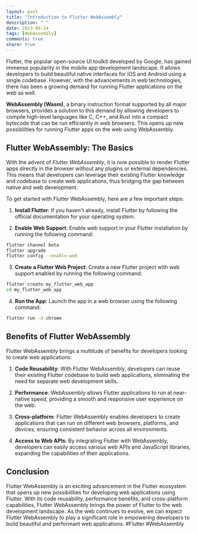 ```yaml
---
layout: post
title: "Introduction to Flutter WebAssembly"
description: " "
date: 2023-09-24
tags: [WebAssembly]
comments: true
share: true
---
```


Flutter, the popular open-source UI toolkit developed by Google, has gained immense popularity in the mobile app development landscape. It allows developers to build beautiful native interfaces for iOS and Android using a single codebase. However, with the advancements in web technologies, there has been a growing demand for running Flutter applications on the web as well.

**WebAssembly (Wasm)**, a binary instruction format supported by all major browsers, provides a solution to this demand by allowing developers to compile high-level languages like C, C++, and Rust into a compact bytecode that can be run efficiently in web browsers. This opens up new possibilities for running Flutter apps on the web using WebAssembly.

## Flutter WebAssembly: The Basics

With the advent of *Flutter WebAssembly*, it is now possible to render Flutter apps directly in the browser without any plugins or external dependencies. This means that developers can leverage their existing Flutter knowledge and codebase to create web applications, thus bridging the gap between native and web development.

To get started with Flutter WebAssembly, here are a few important steps:

1. **Install Flutter**: If you haven't already, install Flutter by following the official documentation for your operating system.

2. **Enable Web Support**: Enable web support in your Flutter installation by running the following command:

```bash
flutter channel beta
flutter upgrade
flutter config --enable-web
```

3. **Create a Flutter Web Project**: Create a new Flutter project with web support enabled by running the following command:

```bash
flutter create my_flutter_web_app
cd my_flutter_web_app
```

4. **Run the App**: Launch the app in a web browser using the following command:

```bash
flutter run -d chrome
```

## Benefits of Flutter WebAssembly

Flutter WebAssembly brings a multitude of benefits for developers looking to create web applications:

1. **Code Reusability**: With Flutter WebAssembly, developers can reuse their existing Flutter codebase to build web applications, eliminating the need for separate web development skills.

2. **Performance**: WebAssembly allows Flutter applications to run at near-native speed, providing a smooth and responsive user experience on the web.

3. **Cross-platform**: Flutter WebAssembly enables developers to create applications that can run on different web browsers, platforms, and devices, ensuring consistent behavior across all environments.

4. **Access to Web APIs**: By integrating Flutter with WebAssembly, developers can easily access various web APIs and JavaScript libraries, expanding the capabilities of their applications.

## Conclusion

Flutter WebAssembly is an exciting advancement in the Flutter ecosystem that opens up new possibilities for developing web applications using Flutter. With its code reusability, performance benefits, and cross-platform capabilities, Flutter WebAssembly brings the power of Flutter to the web development landscape. As the web continues to evolve, we can expect Flutter WebAssembly to play a significant role in empowering developers to build beautiful and performant web applications. #Flutter #WebAssembly